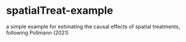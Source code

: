 # spatialTreat-example
a simple example for estimating the causal effects of spatial treatments, following Pollmann (2021)
